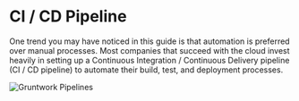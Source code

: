 # CI / CD Pipeline

One trend you may have noticed in this guide is that automation is preferred over manual processes. Most companies that
succeed with the cloud invest heavily in setting up a Continuous Integration / Continuous Delivery pipeline (CI / CD
pipeline) to automate their build, test, and deployment processes.

![Gruntwork Pipelines](/img/guides/production-framework/gruntwork-pipelines.png)
